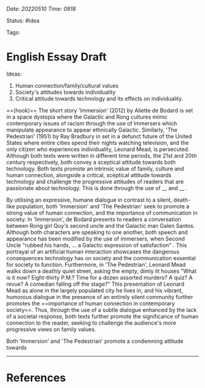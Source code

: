 *Date: 20220510 Time: 0918*

Status: #idea 

Tags:

# English Essay Draft


Ideas:
1. Human connection/family/cultural values
2. Society's attitudes towards individuality
3. Critical attitude towards technology and its effects on individuality.

==(hook)==
The short story 'Immersion' (2012) by Aliette de Bodard is set in a space dystopia where the Galactic and Rong cultures mimic contemporary issues of racism through the use of Immersers which manipulate appearance to appear ethnically Galactic. Similarly, 'The Pedestrian' (1951) by Ray Bradbury in set in a defunct future of the United States where entire cities spend their nights watching television, and the only citizen who experiences individuality, Leonard Mead, is persecuted. Although both texts were written in different time periods, the 21st and 20th century respectively, both convey a sceptical attitude towards both technology. Both texts promote an intrinsic value of family, culture and human connection, alongside a critical, sceptical attitude towards technology and challenge the progressive attitudes of readers that are passionate about technology.  This is done through the use of __ and __ .

By utilising an expressive, humane dialogue in contrast to a silent, death-like population, both 'Immersion' and 'The Pedestrian' seek to promote a strong value of human connection, and the importance of communication in society. In 'Immersion', de Bodard presents to readers a conversation between Rong girl Quy's second uncle and the Galactic man Galen Santos. Although both characters are speaking to one another, both speech and appearance has been modified by the use of immersers, when Second Uncle "rubbed his hands, ... a Galactic expression of satisfaction" . This portrayal of an artificial human interaction showcases the dangerous consequences technology has on society and the communication essential for society to function. Furthermore, in 'The Pedestrian', Leonard Mead walks down a deathly quiet street, asking the empty, dimly lit houses "What is it now? Eight-thirty P.M.? Time for a dozen assorted murders? A quiz? A revue? A comedian falling off the stage?" This presentation of Leonard Mead as alone in the largely populated city he lives in, and his vibrant, humorous dialogue in the presence of an entirely silent community further promotes the ==importance of human connection in contemporary society==. Thus, through the use of a subtle dialogue enhanced by the lack of a societal response, both texts further promote the significance of human connection to the reader, seeking to challenge the audience's more progressive views on family values.

Both 'Immersion' and 'The Pedestrian' promote a condemning attitude towards 



---

# References